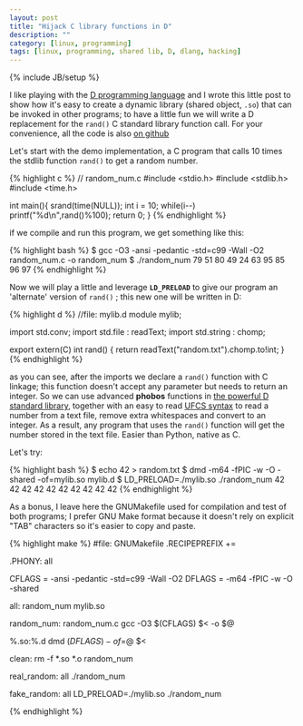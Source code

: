 ```yaml
---
layout: post
title: "Hijack C library functions in D"
description: ""
category: [linux, programming]
tags: [linux, programming, shared lib, D, dlang, hacking]
---
```

{% include JB/setup %}

I like playing with the [D programming language](https://dlang.org/) and I wrote this little post to show how it's easy to create a dynamic library (shared object, `.so`) that can be invoked in other programs; to have a little fun we will write a D replacement for the `rand()` C standard library function call. For your convenience, all the code is also [on github](https://github.com/ilmanzo/hijack_C_stdlib_func_with_D)

Let's start with the demo implementation, a C program that calls 10 times the stdlib function `rand()` to get a random number.

{% highlight c %}
// random_num.c
#include <stdio.h>
#include <stdlib.h>
#include <time.h>
 
int main(){
  srand(time(NULL));
  int i = 10;
  while(i--) printf("%d\n",rand()%100);
  return 0;
}
{% endhighlight %}

if we compile and run this program, we get something like this:

{% highlight bash %}
$ gcc -O3 -ansi -pedantic -std=c99 -Wall -O2 random_num.c -o random_num
$ ./random_num 
79
51
80
49
24
63
95
85
96
97
{% endhighlight %}

Now we will play a little and leverage **`LD_PRELOAD`** to give our program an 'alternate' version of `rand()` ; this new one will be written in D:

{% highlight d %}
//file: mylib.d
module mylib;

import std.conv;
import std.file : readText;
import std.string : chomp;

export extern(C) int rand() {
      return readText("random.txt").chomp.to!int;
}
{% endhighlight %}

as you can see, after the imports we declare a `rand()` function with C linkage; this function doesn't accept any parameter but needs to return an integer. So we can use advanced **phobos** functions in [the powerful D standard library](https://dlang.org/phobos/index.html), together with an easy to read [UFCS syntax](https://en.wikipedia.org/wiki/Uniform_Function_Call_Syntax) to read a number from a text file, remove extra whitespaces and convert to an integer. As a result, any program that uses the `rand()` function will get the number stored in the text file. Easier than Python, native as C.

Let's try:


{% highlight bash %}
$ echo 42 > random.txt
$ dmd -m64 -fPIC -w -O -shared -of=mylib.so mylib.d
$ LD_PRELOAD=./mylib.so ./random_num 
42
42
42
42
42
42
42
42
42
42
{% endhighlight %}

As a bonus, I leave here the GNUMakefile used for compilation and test of both programs; I prefer GNU Make format because it doesn't rely on explicit "TAB" characters so it's easier to copy and paste.

{% highlight make %}
#file: GNUMakefile
.RECIPEPREFIX +=

.PHONY: all

CFLAGS = -ansi -pedantic -std=c99 -Wall -O2
DFLAGS = -m64 -fPIC -w -O -shared

all: random_num mylib.so

random_num: random_num.c
  gcc -O3 $(CFLAGS) $< -o $@

%.so:%.d
  dmd $(DFLAGS) -of=$@ $<

clean:
  rm -f *.so *.o random_num

real_random: all
  ./random_num

fake_random: all
  LD_PRELOAD=./mylib.so ./random_num

{% endhighlight %}
